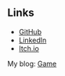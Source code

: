 ## Links

* [GitHub](https://github.com/cassandracarlos)
* [LinkedIn](https://www.linkedin.com/in/cassandra-carlos/)
* [Itch.io](https://casscarlos.itch.io/)

My blog: [Game](https://casscarlos.itch.io/game)